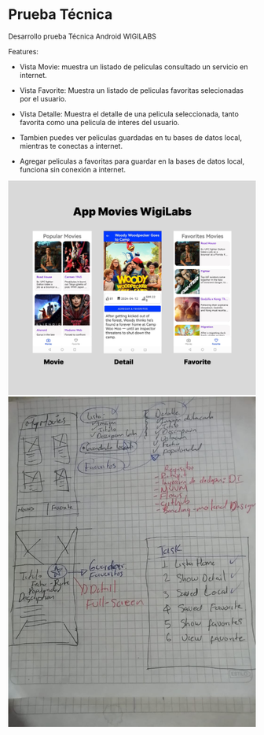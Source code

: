 # Prueba Técnica

Desarrollo prueba Técnica Android WIGILABS

Features:

* Vista Movie: muestra un listado de peliculas consultado un servicio en internet.
* Vista Favorite: Muestra un listado de peliculas favoritas selecionadas por el usuario.
* Vista Detalle: Muestra el detalle de una pelicula seleccionada, tanto favorita como una pelicula de interes del usuario.

* Tambien puedes ver peliculas guardadas en tu bases de datos local, mientras te conectas a internet.
* Agregar peliculas a favoritas para guardar en la bases de datos local, funciona sin conexión a internet.

![My App Notes](https://github.com/magg77/WigilabsPrueba/blob/master/screens/group.png)
![My App Notes](https://github.com/magg77/WigilabsPrueba/blob/master/screens/Wireframe-note.jpeg)


